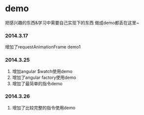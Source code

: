 demo
====

把感兴趣的东西&学习中需要自己实现下的东西 做成demo都丢在这里~

### 2014.3.17
增加了requestAnimationFrame demo1

### 2014.3.25

1. 增加angular $watch使用demo
2. 增加了angular factory使用demo
3. 增加了最简单的指令demo

### 2014.3.26
1. 增加了比较完整的指令使用demo

